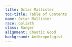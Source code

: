 ```yaml
---
title: Octar Mallister
toc-title: Table of Contents
name: Octar Mallister
race: Goliath
class: Ranger
alignment: Chaotic Good
background: Anthropologist
---
```


